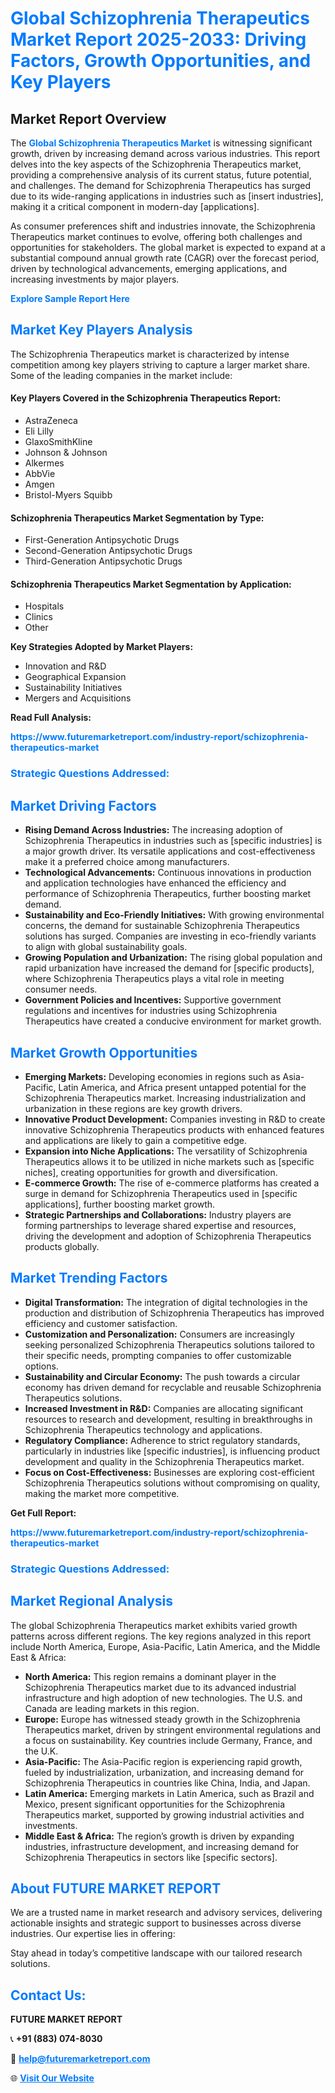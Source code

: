 <h1 style="color: #007BFF;">Global Schizophrenia Therapeutics Market Report 2025-2033: Driving Factors, Growth Opportunities, and Key Players</h1>

<section id="overview">
<h2>Market Report Overview</h2>
<p>The <a href="https://www.futuremarketreport.com/industry-report/schizophrenia-therapeutics-market" style="color: #007BFF; text-decoration: none;"><strong>Global Schizophrenia Therapeutics Market</strong></a> is witnessing significant growth, driven by increasing demand across various industries. This report delves into the key aspects of the Schizophrenia Therapeutics market, providing a comprehensive analysis of its current status, future potential, and challenges. The demand for Schizophrenia Therapeutics has surged due to its wide-ranging applications in industries such as [insert industries], making it a critical component in modern-day [applications].</p>
<p>As consumer preferences shift and industries innovate, the Schizophrenia Therapeutics market continues to evolve, offering both challenges and opportunities for stakeholders. The global market is expected to expand at a substantial compound annual growth rate (CAGR) over the forecast period, driven by technological advancements, emerging applications, and increasing investments by major players.</p>
</section>

<section id="overview">
<p><a href="https://www.futuremarketreport.com/request-sample/reportId=107710" style="color: #007BFF; text-decoration: none;"><strong>Explore Sample Report Here</strong></a></p>
</section>

<section id="key-players">
<h2 style="color: #007BFF;">Market Key Players Analysis</h2>
<p>The Schizophrenia Therapeutics market is characterized by intense competition among key players striving to capture a larger market share. Some of the leading companies in the market include:</p>
<h4>Key Players Covered in the Schizophrenia Therapeutics Report:</h4>
<ul><li>AstraZeneca</li><li>Eli Lilly</li><li>GlaxoSmithKline</li><li>Johnson &amp; Johnson</li><li>Alkermes</li><li>AbbVie</li><li>Amgen</li><li>Bristol-Myers Squibb</li></ul>
<h4>Schizophrenia Therapeutics Market Segmentation by Type:</h4>
<ul><li>First-Generation Antipsychotic Drugs</li><li>Second-Generation Antipsychotic Drugs</li><li>Third-Generation Antipsychotic Drugs</li></ul>

<h4>Schizophrenia Therapeutics Market Segmentation by Application:</h4>
<ul><li>Hospitals</li><li>Clinics</li><li>Other</li></ul>
<p><strong>Key Strategies Adopted by Market Players:</strong></p>
<ul>
<li>Innovation and R&D</li>
<li>Geographical Expansion</li>
<li>Sustainability Initiatives</li>
<li>Mergers and Acquisitions</li>
</ul>
</section>

<section>
<p><strong>Read Full Analysis: </strong></p><a href="https://www.futuremarketreport.com/industry-report/schizophrenia-therapeutics-market" style="color: #007BFF; text-decoration: none;"><strong>https://www.futuremarketreport.com/industry-report/schizophrenia-therapeutics-market</strong></a>
<h3 style="color: #007BFF;">Strategic Questions Addressed:</h3>
</section>

<section id="driving-factors">
<h2 style="color: #007BFF;">Market Driving Factors</h2>
<ul>
<li><strong>Rising Demand Across Industries:</strong> The increasing adoption of Schizophrenia Therapeutics in industries such as [specific industries] is a major growth driver. Its versatile applications and cost-effectiveness make it a preferred choice among manufacturers.</li>
<li><strong>Technological Advancements:</strong> Continuous innovations in production and application technologies have enhanced the efficiency and performance of Schizophrenia Therapeutics, further boosting market demand.</li>
<li><strong>Sustainability and Eco-Friendly Initiatives:</strong> With growing environmental concerns, the demand for sustainable Schizophrenia Therapeutics solutions has surged. Companies are investing in eco-friendly variants to align with global sustainability goals.</li>
<li><strong>Growing Population and Urbanization:</strong> The rising global population and rapid urbanization have increased the demand for [specific products], where Schizophrenia Therapeutics plays a vital role in meeting consumer needs.</li>
<li><strong>Government Policies and Incentives:</strong> Supportive government regulations and incentives for industries using Schizophrenia Therapeutics have created a conducive environment for market growth.</li>
</ul>
</section>

<section id="growth-opportunities">
<h2 style="color: #007BFF;">Market Growth Opportunities</h2>
<ul>
<li><strong>Emerging Markets:</strong> Developing economies in regions such as Asia-Pacific, Latin America, and Africa present untapped potential for the Schizophrenia Therapeutics market. Increasing industrialization and urbanization in these regions are key growth drivers.</li>
<li><strong>Innovative Product Development:</strong> Companies investing in R&D to create innovative Schizophrenia Therapeutics products with enhanced features and applications are likely to gain a competitive edge.</li>
<li><strong>Expansion into Niche Applications:</strong> The versatility of Schizophrenia Therapeutics allows it to be utilized in niche markets such as [specific niches], creating opportunities for growth and diversification.</li>
<li><strong>E-commerce Growth:</strong> The rise of e-commerce platforms has created a surge in demand for Schizophrenia Therapeutics used in [specific applications], further boosting market growth.</li>
<li><strong>Strategic Partnerships and Collaborations:</strong> Industry players are forming partnerships to leverage shared expertise and resources, driving the development and adoption of Schizophrenia Therapeutics products globally.</li>
</ul>
</section>

<section id="trending-factors">
<h2 style="color: #007BFF;">Market Trending Factors</h2>
<ul>
<li><strong>Digital Transformation:</strong> The integration of digital technologies in the production and distribution of Schizophrenia Therapeutics has improved efficiency and customer satisfaction.</li>
<li><strong>Customization and Personalization:</strong> Consumers are increasingly seeking personalized Schizophrenia Therapeutics solutions tailored to their specific needs, prompting companies to offer customizable options.</li>
<li><strong>Sustainability and Circular Economy:</strong> The push towards a circular economy has driven demand for recyclable and reusable Schizophrenia Therapeutics solutions.</li>
<li><strong>Increased Investment in R&D:</strong> Companies are allocating significant resources to research and development, resulting in breakthroughs in Schizophrenia Therapeutics technology and applications.</li>
<li><strong>Regulatory Compliance:</strong> Adherence to strict regulatory standards, particularly in industries like [specific industries], is influencing product development and quality in the Schizophrenia Therapeutics market.</li>
<li><strong>Focus on Cost-Effectiveness:</strong> Businesses are exploring cost-efficient Schizophrenia Therapeutics solutions without compromising on quality, making the market more competitive.</li>
</ul>
</section>

<section>
<p><strong>Get Full Report: </strong></p><a href="https://www.futuremarketreport.com/industry-report/schizophrenia-therapeutics-market" style="color: #007BFF; text-decoration: none;"><strong>https://www.futuremarketreport.com/industry-report/schizophrenia-therapeutics-market</strong></a>
<h3 style="color: #007BFF;">Strategic Questions Addressed:</h3>
</section>


<section id="regional-analysis">
<h2 style="color: #007BFF;">Market Regional Analysis</h2>
<p>The global Schizophrenia Therapeutics market exhibits varied growth patterns across different regions. The key regions analyzed in this report include North America, Europe, Asia-Pacific, Latin America, and the Middle East & Africa:</p>
<ul>
<li><strong>North America:</strong> This region remains a dominant player in the Schizophrenia Therapeutics market due to its advanced industrial infrastructure and high adoption of new technologies. The U.S. and Canada are leading markets in this region.</li>
<li><strong>Europe:</strong> Europe has witnessed steady growth in the Schizophrenia Therapeutics market, driven by stringent environmental regulations and a focus on sustainability. Key countries include Germany, France, and the U.K.</li>
<li><strong>Asia-Pacific:</strong> The Asia-Pacific region is experiencing rapid growth, fueled by industrialization, urbanization, and increasing demand for Schizophrenia Therapeutics in countries like China, India, and Japan.</li>
<li><strong>Latin America:</strong> Emerging markets in Latin America, such as Brazil and Mexico, present significant opportunities for the Schizophrenia Therapeutics market, supported by growing industrial activities and investments.</li>
<li><strong>Middle East & Africa:</strong> The region’s growth is driven by expanding industries, infrastructure development, and increasing demand for Schizophrenia Therapeutics in sectors like [specific sectors].</li>
</ul>
</section>

<footer>
<h2 style="color: #007BFF;">About FUTURE MARKET REPORT</h2>
<p>We are a trusted name in market research and advisory services, delivering actionable insights and strategic support to businesses across diverse industries. Our expertise lies in offering:</p>

<p>Stay ahead in today’s competitive landscape with our tailored research solutions.</p>

<h2 style="color: #007BFF;">Contact Us:</h2>
<p><strong>FUTURE MARKET REPORT</strong></p>
<p>📞 <strong>+91 (883) 074-8030</strong></p>
<p>📧 <strong><a href="mailto:help@futuremarketreport.com" style="color: #007BFF;">help@futuremarketreport.com</a></strong></p>
<p>🌐 <strong><a href="https://www.futuremarketreport.com/" style="color: #007BFF;">Visit Our Website</a></strong></p>
</footer>